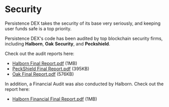 # Security

Persistence DEX takes the security of its base very seriously, and keeping user funds safe is a top priority.

Persistence DEX's code has been audited by top blockchain security firms, including **Halborn**, **Oak** **Security**, and **Peckshield**.

Check out the audit reports here:

* [Halborn Final Report.pdf](https://2753824657-files.gitbook.io/\~/files/v0/b/gitbook-x-prod.appspot.com/o/spaces%2F9LsBCKFqnrfW4Kl6Y0k0%2Fuploads%2FDS6xkFhwgrT4H5J1Fokz%2FHalborn%20Final%20Report.pdf?alt=media\&token=b7bc0ae9-4820-4a95-b5db-e317a543edae) (1MB)
* [PeckShield Final Report.pdf](https://2753824657-files.gitbook.io/\~/files/v0/b/gitbook-x-prod.appspot.com/o/spaces%2F9LsBCKFqnrfW4Kl6Y0k0%2Fuploads%2FwvVYlUkUYvUBYhGp42Nl%2FPeckShield%20Final%20Report.pdf?alt=media\&token=1c749cc8-533c-402e-a85d-b3ebb7ae1598) (395KB)
* [Oak Final Report.pdf](https://2753824657-files.gitbook.io/\~/files/v0/b/gitbook-x-prod.appspot.com/o/spaces%2F9LsBCKFqnrfW4Kl6Y0k0%2Fuploads%2FNQQcHe1LyZyn74wDhP0P%2FOak%20Final%20Report.pdf?alt=media\&token=5a018e3b-f006-4174-b73a-11a1e9e900c7) (576KB)

In addition, a Financial Audit was also conducted by Halborn. Check out the report here:

* [Halborn Financial Final Report.pdf](https://2753824657-files.gitbook.io/\~/files/v0/b/gitbook-x-prod.appspot.com/o/spaces%2F9LsBCKFqnrfW4Kl6Y0k0%2Fuploads%2FKuYZwTRDQKbpXKtKKmZY%2FHalborn%20Financial%20Final%20Report.pdf?alt=media\&token=854ba839-4aec-4ad6-b49d-35efca317dc5) (1MB)
